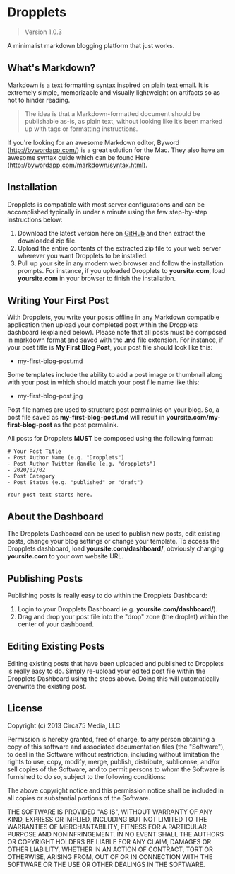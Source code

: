 Dropplets
=========

> Version 1.0.3

A minimalist markdown blogging platform that just works.

## What's Markdown?
Markdown is a text formatting syntax inspired on plain text email. It is extremely simple, memorizable and visually lightweight on artifacts so as not to hinder reading.

> The idea is that a Markdown-formatted document should be publishable as-is, as plain text, without looking like it’s been marked up with tags or formatting instructions.

If you're looking for an awesome Markdown editor, Byword (http://bywordapp.com/) is a great solution for the Mac. They also have an awesome syntax guide which can be found Here (http://bywordapp.com/markdown/syntax.html).

## Installation
Dropplets is compatible with most server configurations and can be accomplished typically in under a minute using the few step-by-step instructions below:

1. Download the latest version here on [GitHub](https://github.com/circa75/dropplets/archive/master.zip) and then extract the downloaded zip file.
3. Upload the entire contents of the extracted zip file to your web server wherever you want Dropplets to be installed. 
4. Pull up your site in any modern web browser and follow the installation prompts. For instance, if you uploaded Dropplets to **yoursite.com**, load **yoursite.com** in your browser to finish the installation.

## Writing Your First Post
With Dropplets, you write your posts offline in any Markdown compatible application then upload your completed post within the Dropplets dashboard (explained below). Please note that all posts must be composed in markdown format and saved with the **.md** file extension. For instance, if your post title is **My First Blog Post**, your post file should look like this:

- my-first-blog-post.md

Some templates include the ability to add a post image or thumbnail along with your post in which should match your post file name like this:

- my-first-blog-post.jpg

Post file names are used to structure post permalinks on your blog. So, a post file saved as **my-first-blog-post.md** will result in **yoursite.com/my-first-blog-post** as the post permalink.

All posts for Dropplets **MUST** be composed using the following format:

    # Your Post Title
    - Post Author Name (e.g. "Dropplets")
    - Post Author Twitter Handle (e.g. "dropplets")
    - 2020/02/02
    - Post Category
    - Post Status (e.g. "published" or "draft")

    Your post text starts here.
    
## About the Dashboard
The Dropplets Dashboard can be used to publish new posts, edit existing posts, change your blog settings or change your template. To access the Dropplets dashboard, load **yoursite.com/dashboard/**, obviously changing **yoursite.com** to your own website URL.

## Publishing Posts
Publishing posts is really easy to do within the Dropplets Dashboard:

1. Login to your Dropplets Dashboard (e.g. **yoursite.com/dashboard/**).
2. Drag and drop your post file into the "drop" zone (the droplet) within the center of your dashboard.

## Editing Existing Posts
Editing existing posts that have been uploaded and published to Dropplets is really easy to do. Simply re-upload your edited post file within the Dropplets Dashboard using the steps above. Doing this will automatically overwrite the existing post.

## License
Copyright (c) 2013 Circa75 Media, LLC

Permission is hereby granted, free of charge, to any person obtaining a copy of this software and associated documentation files (the "Software"), to deal in the Software without restriction, including without limitation the rights to use, copy, modify, merge, publish, distribute, sublicense, and/or sell copies of the Software, and to permit persons to whom the Software is furnished to do so, subject to the following conditions:

The above copyright notice and this permission notice shall be included in all copies or substantial portions of the Software.

THE SOFTWARE IS PROVIDED "AS IS", WITHOUT WARRANTY OF ANY KIND, EXPRESS OR IMPLIED, INCLUDING BUT NOT LIMITED TO THE WARRANTIES OF MERCHANTABILITY, FITNESS FOR A PARTICULAR PURPOSE AND NONINFRINGEMENT. IN NO EVENT SHALL THE AUTHORS OR COPYRIGHT HOLDERS BE LIABLE FOR ANY CLAIM, DAMAGES OR OTHER LIABILITY, WHETHER IN AN ACTION OF CONTRACT, TORT OR OTHERWISE, ARISING FROM, OUT OF OR IN CONNECTION WITH THE SOFTWARE OR THE USE OR OTHER DEALINGS IN THE SOFTWARE.